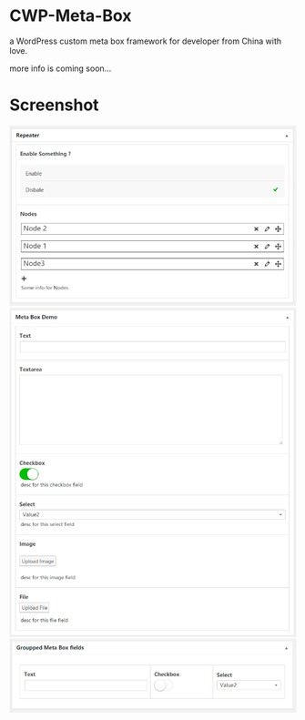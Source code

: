 # CWP-Meta-Box
a WordPress custom meta box framework for developer from China with love.

more info is coming soon...



# Screenshot

![](https://raw.githubusercontent.com/suifengtec/cwp-meta-box/master/102.png)
![](https://raw.githubusercontent.com/suifengtec/cwp-meta-box/master/103.png)
![](https://raw.githubusercontent.com/suifengtec/cwp-meta-box/master/104.png)
